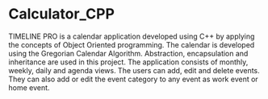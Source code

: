 # Calculator_CPP
TIMELINE PRO is a calendar application developed using C++ by applying the concepts of Object Oriented programming. The calendar is developed using the Gregorian Calendar Algorithm. Abstraction, encapsulation and inheritance are used in this project. The application consists of monthly, weekly, daily and agenda views. The users can add, edit and delete events. They can also add or edit the event category to any event as work event or home event.
